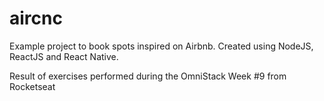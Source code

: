 # aircnc
Example project to book spots inspired on Airbnb. Created using NodeJS, ReactJS and React Native.

Result of exercises performed during the OmniStack Week #9 from Rocketseat
